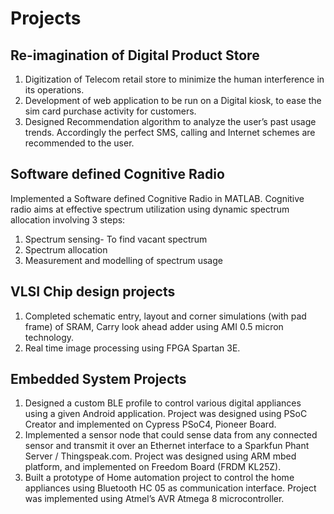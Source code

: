 # Projects  
<style>
body {
        background-image: url("/assets/img/whatsap_background.png");
}

</style>
## Re-imagination of Digital Product Store
1. Digitization of Telecom retail store to minimize the human interference in its operations.
2. Development of web application to be run on a Digital kiosk, to ease the sim card purchase activity for customers.
3. Designed Recommendation algorithm to analyze the user’s past usage trends. Accordingly the perfect SMS, calling and Internet schemes are recommended to the user.  

## Software defined Cognitive Radio
Implemented a Software defined Cognitive Radio in MATLAB. Cognitive radio aims at effective spectrum utilization using dynamic spectrum allocation involving 3 steps:
1. Spectrum sensing- To find vacant spectrum
2. Spectrum allocation
3. Measurement and modelling of spectrum usage  

## VLSI Chip design projects
1. Completed schematic entry, layout and corner simulations (with pad frame) of SRAM, Carry look ahead adder using AMI 0.5 micron technology.
2. Real time image processing using FPGA Spartan 3E.  

## Embedded System Projects
1. Designed a custom BLE profile to control various digital appliances using a given Android application. Project was designed using PSoC Creator and implemented on Cypress PSoC4, Pioneer Board.
2. Implemented a sensor node that could sense data from any connected sensor and transmit it over an Ethernet interface to a Sparkfun Phant Server / Thingspeak.com. Project was designed using ARM mbed platform, and implemented on Freedom Board (FRDM KL25Z).
3. Built a prototype of Home automation project to control the home appliances using Bluetooth HC 05 as communication interface. Project was implemented using Atmel’s AVR Atmega 8 microcontroller.   
